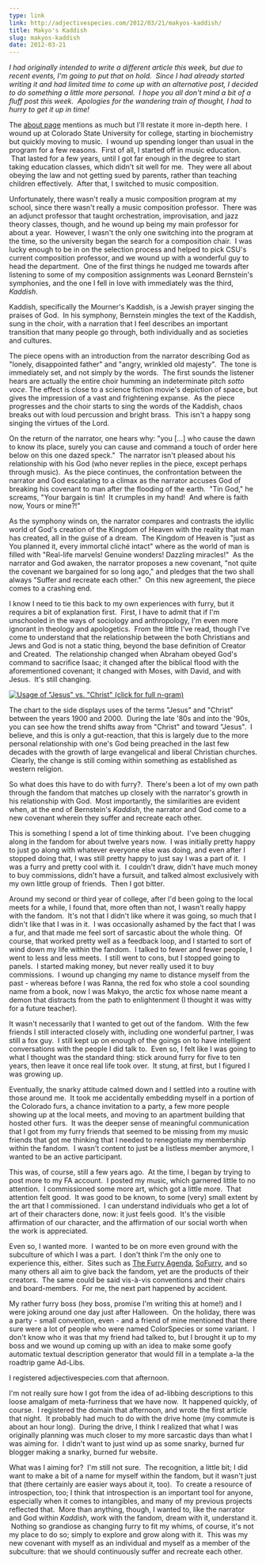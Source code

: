 ```yaml
---
type: link
link: http://adjectivespecies.com/2012/03/21/makyos-kaddish/
title: Makyo's Kaddish
slug: makyos-kaddish
date: 2012-03-21
---
```


*I had originally intended to write a different article this week, but due to
recent events, I'm going to put that on hold.  Since I had already started
writing it and had limited time to come up with an alternative post, I decided
to do something a little more personal.  I hope you all don't mind a bit of a
fluff post this week.  Apologies for the wandering train of thought, I had to
hurry to get it up in time!*<!--more-->

The [about page](http://adjectivespecies.com/about/) mentions as much but I'll
restate it more in-depth here.  I wound up at Colorado State University for
college, starting in biochemistry but quickly moving to music.  I wound up
spending longer than usual in the program for a few reasons.   First of all, I
started off in music education.  That lasted for a few years, until I got far
enough in the degree to start taking education classes, which didn't sit well
for me.  They were all about obeying the law and not getting sued by parents,
rather than teaching children effectively.  After that, I switched to music
composition.

Unfortunately, there wasn't really a music composition program at my school,
since there wasn't really a music composition professor.  There was an adjunct
professor that taught orchestration, improvisation, and jazz theory classes,
though, and he wound up being my main professor for about a year.  However, I
wasn't the only one switching into the program at the time, so the university
began the search for a composition chair.  I was lucky enough to be in on the
selection process and helped to pick CSU's current composition professor, and we
wound up with a wonderful guy to head the department.  One of the first things
he nudged me towards after listening to some of my composition assignments was
Leonard Bernstein's symphonies, and the one I fell in love with immediately was
the third, *Kaddish*.

Kaddish, specifically the Mourner's Kaddish, is a Jewish prayer singing the
praises of God.  In his symphony, Bernstein mingles the text of the Kaddish,
sung in the choir, with a narration that I feel describes an important
transition that many people go through, both individually and as societies and
cultures.

The piece opens with an introduction from the narrator describing God as
"lonely, disappointed father" and "angry, wrinkled old majesty".  The tone is
immediately set, and not simply by the words.  The first sounds the listener
hears are actually the entire choir humming an indeterminate pitch *sotto voce*.
The effect is close to a science fiction movie's depiction of space, but gives
the impression of a vast and frightening expanse.  As the piece progresses and
the choir starts to sing the words of the Kaddish, chaos breaks out with loud
percussion and bright brass.  This isn't a happy song singing the virtues of the
Lord.

On the return of the narrator, one hears why: "you \[...\] who cause the dawn to
know its place, surely you can cause and command a touch of order here below on
this one dazed speck."  The narrator isn't pleased about his relationship with
his God (who never replies in the piece, except perhaps through music).  As the
piece continues, the confrontation between the narrator and God escalating to a
climax as the narrator accuses God of breaking his covenant to man after the
flooding of the earth.  "Tin God," he screams, "Your bargain is tin!  It
crumples in my hand!  And where is faith now, Yours or mine?!"

As the symphony winds on, the narrator compares and contrasts the idyllic world
of God's creation of the Kingdom of Heaven with the reality that man has
created, all in the guise of a dream.  The Kingdom of Heaven is "just as You
planned it, every immortal cliché intact" where as the world of man is filled
with "Real-life marvels! Genuine wonders! Dazzling miracles!"  As the narrator
and God awaken, the narrator proposes a new covenant, "not quite the covenant we
bargained for so long ago," and pledges that the two shall always "Suffer and
recreate each other."  On this new agreement, the piece comes to a crashing end.

I know I need to tie this back to my own experiences with furry, but it requires
a bit of explanation first.  First, I have to admit that if I'm unschooled in
the ways of sociology and anthropology, I'm even more ignorant in theology and
apologetics.  From the little I've read, though I've come to understand that the
relationship between the both Christians and Jews and God is not a static thing,
beyond the base definition of Creator and Created.  The relationship changed
when Abraham obeyed God's command to sacrifice Isaac; it changed after the
biblical flood with the aforementioned covenant; it changed with Moses, with
David, and with Jesus.  It's still changing.

<a
href="http://books.google.com/ngrams/graph?content=Jesus%2CChrist&amp;year_start=1900&amp;year_end=2000&amp;corpus=0&amp;smoothing=3">
<img alt="Usage of &quot;Jesus&quot; vs. &quot;Christ&quot; (click for full
n-gram)"
src="http://adjectivespecies.com/wp-content/uploads/2012/03/j-vs-c.png"
/></a>

The chart to the side displays uses of the terms "Jesus" and "Christ" between
the years 1900 and 2000.  During the late '80s and into the '90s, you can see
how the trend shifts away from "Christ" and toward "Jesus".  I believe, and this
is only a gut-reaction, that this is largely due to the more personal
relationship with one's God being preached in the last few decades with the
growth of large evangelical and liberal Christian churches.  Clearly, the change
is still coming within something as established as western religion.

So what does this have to do with furry?.  There's been a lot of my own path
through the fandom that matches up closely with the narrator's growth in his
relationship with God.  Most importantly, the similarities are evident when, at
the end of Bernstein's *Kaddish*, the narrator and God come to a new covenant
wherein they suffer and recreate each other.

This is something I spend a lot of time thinking about.  I've been chugging
along in the fandom for about twelve years now.  I was initially pretty happy to
just go along with whatever everyone else was doing, and even after I stopped
doing that, I was still pretty happy to just say I was a part of it.  I was a
furry and pretty cool with it.  I couldn't draw, didn't have much money to buy
commissions, didn't have a fursuit, and talked almost exclusively with my own
little group of friends.  Then I got bitter.

Around my second or third year of college, after I'd been going to the local
meets for a while, I found that, more often than not, I wasn't really happy with
the fandom.  It's not that I didn't like where it was going, so much that I
didn't like that I was in it.  I was occasionally ashamed by the fact that I was
a fur, and that made me feel sort of sarcastic about the whole thing.  Of
course, that worked pretty well as a feedback loop, and I started to sort of
wind down my life within the fandom.  I talked to fewer and fewer people, I went
to less and less meets.  I still went to cons, but I stopped going to panels.  I
started making money, but never really used it to buy commissions.  I wound up
changing my name to distance myself from the past - whereas before I was Ranna,
the red fox who stole a cool sounding name from a book, now I was Makyo, the
arctic fox whose name meant a demon that distracts from the path to
enlightenment (I thought it was witty for a future teacher).

It wasn't necessarily that I wanted to get out of the fandom.  With the few
friends I still interacted closely with, including one wonderful partner, I was
still a fox guy.  I still kept up on enough of the goings on to have intelligent
conversations with the people I did talk to.  Even so, I felt like I was going
to what I thought was the standard thing: stick around furry for five to ten
years, then leave it once real life took over.  It stung, at first, but I
figured I was growing up.

Eventually, the snarky attitude calmed down and I settled into a routine with
those around me.  It took me accidentally embedding myself in a portion of the
Colorado furs, a chance invitation to a party, a few more people showing up at
the local meets, and moving to an apartment building that hosted other furs.  It
was the deeper sense of meaningful communication that I got from my furry
friends that seemed to be missing from my music friends that got me thinking
that I needed to renegotiate my membership within the fandom.  I wasn't content
to just be a listless member anymore, I wanted to be an active participant.

This was, of course, still a few years ago.  At the time, I began by trying to
post more to my FA account.  I posted my music, which garnered little to no
attention.  I commissioned some more art, which got a little more.  That
attention felt good.  It was good to be known, to some (very) small extent by
the art that I commissioned.  I can understand individuals who get a lot of art
of their characters done, now: it just feels good.  It's the visible affirmation
of our character, and the affirmation of our social worth when the work is
appreciated.

Even so, I wanted more.  I wanted to be on more even ground with the subculture
of which I was a part.  I don't think I'm the only one to experience this,
either.  Sites such as [The Furry
Agenda](http://furryagenda.com), [SoFurry](http://sofurry.com), and so many
others all aim to give back the fandom, yet are the products of their creators.
 The same could be said vis-à-vis conventions and their chairs and
board-members.  For me, the next part happened by accident.

My rather furry boss (hey boss, promise I'm writing this at home!) and I were
joking around one day just after Halloween.  On the holiday, there was a party -
small convention, even - and a friend of mine mentioned that there sure were a
lot of people who were named ColorSpecies or some variant.  I don't know who it
was that my friend had talked to, but I brought it up to my boss and we wound up
coming up with an idea to make some goofy automatic textual description
generator that would fill in a template a-la the roadtrip game Ad-Libs.

I registered adjectivespecies.com that afternoon.

I'm not really sure how I got from the idea of ad-libbing descriptions to this
loose amalgam of meta-furriness that we have now.  It happened quickly, of
course.  I registered the domain that afternoon, and wrote the first article
that night.  It probably had much to do with the drive home (my commute is about
an hour long).  During the drive, I think I realized that what I was originally
planning was much closer to my more sarcastic days than what I was aiming for.
 I didn't want to just wind up as some snarky, burned fur blogger making a
snarky, burned fur website.

What was I aiming for?  I'm still not sure.  The recognition, a little bit; I
did want to make a bit of a name for myself within the fandom, but it wasn't
just that (there certainly are easier ways about it, too).  To create a resource
of introspection, too; I think that introspection is an important tool for
anyone, especially when it comes to intangibles, and many of my previous
projects reflected that.  More than anything, though, I wanted to, like the
narrator and God within *Kaddish*, work with the fandom, dream with it,
understand it.  Nothing so grandiose as changing furry to fit my whims, of
course, it's not my place to do so; simply to explore and grow along with it.
 This was my new covenant with myself as an individual and myself as a member of
the subculture: that we should continuously suffer and recreate each other.
